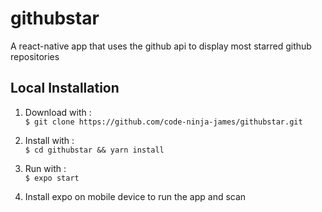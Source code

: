 # githubstar
A react-native app that uses the github api to display most starred github repositories

**Local Installation**
---

1. Download with :<br/>
     `$ git clone https://github.com/code-ninja-james/githubstar.git `

2. Install with  :<br/>
`$ cd githubstar && yarn install `

3. Run with  :<br/>
   `$ expo start `
 
4. Install expo on mobile device to run the app and scan
